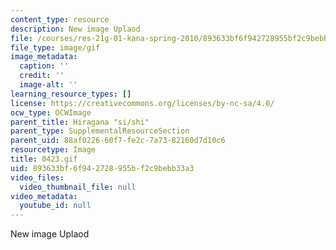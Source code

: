 ```yaml
---
content_type: resource
description: New image Uplaod
file: /courses/res-21g-01-kana-spring-2010/893633bf6f942728955bf2c9bebb33a3_0423.gif
file_type: image/gif
image_metadata:
  caption: ''
  credit: ''
  image-alt: ''
learning_resource_types: []
license: https://creativecommons.org/licenses/by-nc-sa/4.0/
ocw_type: OCWImage
parent_title: Hiragana "si/shi"
parent_type: SupplementalResourceSection
parent_uid: 88af0226-60f7-fe2c-7a73-82160d7d10c6
resourcetype: Image
title: 0423.gif
uid: 893633bf-6f94-2728-955b-f2c9bebb33a3
video_files:
  video_thumbnail_file: null
video_metadata:
  youtube_id: null
---
```

New image Uplaod
